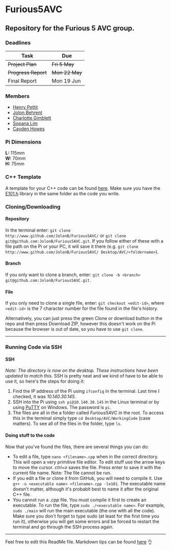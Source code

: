 # Furious5AVC
Repository for the Furious 5 AVC group.
---

### Deadlines

 Task | Due 
------|----
~~Project Plan~~    | ~~Fri 5 May~~ 
~~Progress Report~~ | ~~Mon 22 May~~ 
Final Report | Mon 19 Jun 

### Members
* [Henry Pettit](https://github.com/henry-g-c-pettit)
* [Jolon Behrent](https://github.com/JolonB)
* [Charlotte Gimblett](https://github.com/charlottegimblett)
* [Sopana Lim](https://github.com/Posmil)
* [Cayden Howes](https://github.com/cwohowes)

### Pi Dimensions
**L:** 115mm  
**W:** 70mm  
**H:** 75mm
<!--Protip: If you want to do a line break, put 2 spaces at the end of your sentence and press enter. Otherwise, press enter twice to 
create a new paragraph-->

### C++ Template
A template for your C++ code can be found [here](https://github.com/JolonB/Furious5AVC/blob/master/c%2B%2BTemplate.cpp). Make sure
you have the [E101.h](https://github.com/JolonB/Furious5AVC/blob/master/E101.h) library in the same folder as the code you write.

### Cloning/Downloading
#### Repository
In the terminal enter: `git clone http://www.github.com/JolonB/Furious5AVC/` or `git clone git@github.com:JolonB/Furious5AVC.git`. If you follow either of these with a file path on the Pi or your PC, it will save it there (e.g. `git clone http://www.github.com/JolonB/Furious5AVC/ Desktop/AVC/<foldername>`).

#### Branch
If you only want to clone a branch, enter: `git clone -b <branch> git@github.com:JolonB/Furious5AVC.git`.

#### File  
If you only need to clone a single file, enter: `git checkout <edit-id>`, where `<edit-id>` is the 7 character number for the file found
in the file's history.

Alternatively, you can just press the green Clone or download button in the repo and then press Download ZIP, however this doesn't work
on the Pi because the browser is out of date, so you have to use `git clone`.

---
### Running Code via SSH
#### SSH
*Note: The directory is now on the desktop. These instructions have been updated to match this.*
SSH is pretty neat and we kind of have to be able to use it, so here's the steps for doing it:
1. Find the IP address of the Pi using `ifconfig` in the terminal. Last time I checked, it was *10.140.30.145*.
1. SSH into the Pi using `ssh pi@10.140.30.145` in the Linux terminal or by using [PuTTY](http://www.putty.org/) on Windows.
The password is `pi`.
1. The files are all in the a folder called *Furious5AVC* in the root. To access this in the terminal simply type `cd Desktop/AVC/WorkingCode` <!-- cd means change directory --> (case matters). To see all of the files in the folder, type `ls`. <!-- ls means list -->
#### Doing stuff to the code
Now that you've found the files, there are several things you can do:  
* To edit a file, type `nano <filename>.cpp` when in the correct directory. This will open a very primitive file editor. To edit stuff 
use the arrow keys to move the cursor. *ctrl+o* saves the file. Press enter to save it with the current file name. Note: The file
cannot be run.  
* If you edit a file or clone it from GitHub, you will need to compile it. Use `g++ -o <executable name> <filename>.cpp -le101`. The 
executable name doesn't matter, although it's probablt best to name it after the original C++ file.  
* You cannot run a *.cpp* file. You must compile it first to create an executable. To run the file, type `sudo ./<executable name>`.
For example, `sudo ./main` will run the main executable (the one with all the code). Make sure you don't forget to type sudo (at least
 for the first time you run it), otherwise you will get some errors and be forced to restart the terminal and go through the SSH process
 again.

---
Feel free to edit this ReadMe file. Markdown tips can be found [here](https://guides.github.com/features/mastering-markdown/) :ok_hand:
